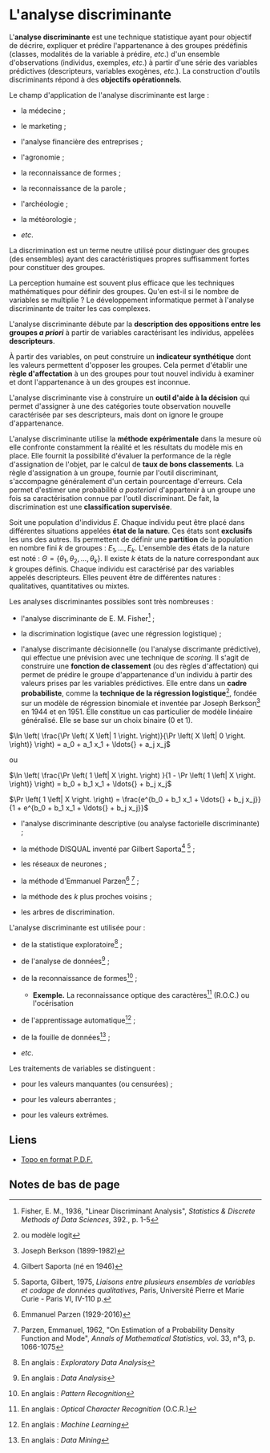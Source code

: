 # L'analyse discriminante

L'**analyse discriminante** est une technique statistique ayant pour objectif de décrire, expliquer et prédire l'appartenance à des groupes prédéfinis (classes, modalités de la variable à prédire, *etc*.) d'un ensemble d'observations (individus, exemples, *etc*.) à partir d'une série des variables prédictives (descripteurs, variables exogènes, *etc*.). La construction d'outils discriminants répond à des **objectifs opérationnels**.

Le champ d'application de l'analyse discriminante est large :

- la médecine ;

- le marketing ;

- l'analyse financière des entreprises ;

- l'agronomie ;

- la reconnaissance de formes ;

- la reconnaissance de la parole ;

- l'archéologie ;

- la météorologie ;

- *etc*.

La discrimination est un terme neutre utilisé pour distinguer des groupes (des ensembles) ayant des caractéristiques propres suffisamment fortes pour constituer des groupes.

La perception humaine est souvent plus efficace que les techniques mathématiques pour définir des groupes. Qu'en est-il si le nombre de variables se multiplie ? Le développement informatique permet à l'analyse discriminante de traiter les cas complexes.

L'analyse discriminante débute par la **description des oppositions entre les groupes *a priori*** à partir de variables caractérisant les individus, appelées **descripteurs**.

À partir des variables, on peut construire un **indicateur synthétique** dont les valeurs permettent d'opposer les groupes. Cela permet d'établir une **règle d'affectation** à un des groupes pour tout nouvel individu à examiner et dont l'appartenance à un des groupes est inconnue.

L'analyse discriminante vise à construire un **outil d'aide à la décision** qui permet d'assigner à une des catégories toute observation nouvelle caractérisée par ses descripteurs, mais dont on ignore le groupe d'appartenance.

L'analyse discriminante utilise la **méthode expérimentale** dans la mesure où elle confronte constamment la réalité et les résultats du modèle mis en place. Elle fournit la possibilité d'évaluer la performance de la règle d'assignation de l'objet, par le calcul de **taux de bons classements**. La règle d'assignation à un groupe, fournie par l'outil discriminant, s'accompagne généralement d'un certain pourcentage d'erreurs. Cela permet d'estimer une probabilité *a posteriori* d'appartenir à un groupe une fois sa caractérisation connue par l'outil discriminant. De fait, la discrimination est une **classification supervisée**.

Soit une population d'individus $E$. Chaque individu peut être placé dans différentes situations appelées **état de la nature**. Ces états sont **exclusifs** les uns des autres. Ils permettent de définir une **partition** de la population en nombre fini $k$ de groupes : $E_1, \ldots{}, E_k$. L'ensemble des états de la nature est noté : $\Theta = \left\lbrace {\theta}_1, {\theta}_2, \ldots{}, {\theta}_k \right\rbrace$. Il existe $k$ états de la nature correspondant aux $k$ groupes définis. Chaque individu est caractérisé par des variables appelés descripteurs. Elles peuvent être de différentes natures : qualitatives, quantitatives ou mixtes.

Les analyses discriminantes possibles sont très nombreuses :

- l'analyse discriminante de E. M. Fisher[^1] ;

- la discrimination logistique (avec une régression logistique) ;

- l'analyse discrimante décisionnelle (ou l'analyse discrimante prédictive), qui effectue une prévision avec une technique de *scoring*. Il s'agit de construire une **fonction de classement** (ou des règles d'affectation) qui permet de prédire le groupe d'appartenance d'un individu à partir des valeurs prises par les variables prédictives. Elle entre dans un **cadre probabiliste**, comme la **technique de la régression logistique**[^2], fondée sur un modèle de régression binomiale et inventée par Joseph Berkson[^3] en 1944 et en 1951. Elle constitue un cas particulier de modèle linéaire généralisé. Elle se base sur un choix binaire (0 et 1).

$\ln \left( \frac{\Pr \left( X \left| 1 \right. \right)}{\Pr \left( X \left| 0 \right. \right)} \right) = a_0 + a_1 x_1 + \ldots{} + a_j x_j$

ou

$\ln \left( \frac{\Pr \left( 1 \left| X \right. \right) }{1 - \Pr \left( 1 \left| X \right. \right)} \right) = b_0 + b_1 x_1 + \ldots{} + b_j x_j$

$\Pr \left( 1 \left| X \right. \right) = \frac{e^{b_0 + b_1 x_1 + \ldots{} + b_j x_j}}{1 + e^{b_0 + b_1 x_1 + \ldots{} + b_j x_j}}$

- l'analyse discriminante descriptive (ou analyse factorielle discriminante) ;

- la méthode DISQUAL inventé par Gilbert Saporta[^4] [^5] ;

- les réseaux de neurones ;

- la méthode d'Emmanuel Parzen[^6] [^7] ;

- la méthode des $k$ plus proches voisins ;

- les arbres de discrimination.

L'analyse discriminante est utilisée pour :

- de la statistique exploratoire[^8] ;

- de l'analyse de données[^9] ;

- de la reconnaissance de formes[^10] ;

    - **Exemple.** La reconnaissance optique des caractères[^11] (R.O.C.) ou l'océrisation

- de l'apprentissage automatique[^12] ;

- de la fouille de données[^13] ;

- *etc*.

Les traitements de variables se distinguent :

- pour les valeurs manquantes (ou censurées) ;

- pour les valeurs aberrantes ;

- pour les valeurs extrêmes.

## Liens

- [Topo en format P.D.F.](./PDF/Seance-09-Chapitre-20.pdf)

## Notes de bas de page

[^1]: Fisher, E. M., 1936, "Linear Discriminant Analysis", *Statistics & Discrete Methods of Data Sciences*, 392., p. 1-5

[^2]: ou modèle logit

[^3]: Joseph Berkson (1899-1982)

[^4]: Gilbert Saporta (né en 1946)

[^5]: Saporta, Gilbert, 1975, *Liaisons entre plusieurs ensembles de variables et codage de données qualitatives*, Paris, Université Pierre et Marie Curie - Paris VI, IV-110 p.

[^6]: Emmanuel Parzen (1929-2016)

[^7]: Parzen, Emmanuel, 1962, "On Estimation of a Probability Density Function and Mode", *Annals of Mathematical Statistics*, vol. 33, n°3, p. 1066-1075

[^8]: En anglais : *Exploratory Data Analysis*

[^9]: En anglais : *Data Analysis*

[^10]: En anglais : *Pattern Recognition*

[^11]: En anglais : *Optical Character Recognition* (O.C.R.)

[^12]: En anglais : *Machine Learning*

[^13]: En anglais : *Data Mining*
